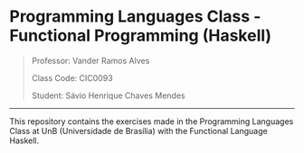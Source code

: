 # Programming Languages Class - Functional Programming (Haskell)

> Professor: Vander Ramos Alves
>
> Class Code: CIC0093
>
> Student: Sávio Henrique Chaves Mendes
---
This repository contains the exercises made in the Programming Languages Class at UnB (Universidade de Brasília) with the Functional Language Haskell.
